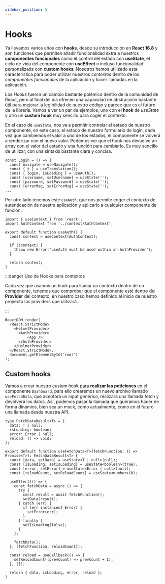 ```yaml
---
sidebar_position: 5
---
```


# Hooks

Ya llevamos varios años con **hooks**, desde su introducción en **React 16.8** y son funciones que permiten añadir funcionalidad extra a nuestros **componentes funcionales** como el control del estado con **useState**, el ciclo de vida del componente con **useEffect** o incluso funcionalidad personalizada con **custom hooks**. Nosotros hemos utilizado esta característica para poder utilizar nuestros *contextos* dentro de los *componentes funcionales* de la aplicación y hacer llamadas en la aplicación.

Los *Hooks* fueron un cambio bastante polémico dentro de la comunidad de React, pero al final del día ofrecen una capacidad de abstracción bastante útil para mejorar la legibilidad de nuestro código y parece que es el futuro de la librería. Vamos a ver un par de ejemplos, uno con el **hook** de *useState* y otro un **custom hook** muy sencillo para coger el contexto.

En el caso de `useState`, nos va a permitir controlar el estado de nuestro componente, en este caso, el estado de nuestro formulario de login, cada vez que cambiemos el valor a uno de los estados, el componente se volverá a renderizar con el nuevo valor. Podemos ver que el hook nos devuelve un array con el valor del estado y una función para cambiarlo. Es muy sencillo de utilizar, con una sintaxis bastante clara y concisa.

```tsx title="src/components/Login.tsx"
const Login = () => {
  const navigate = useNavigate();
  const { t } = useTranslation();
  const { login, isLoading } = useAuth();
  const [username, setUsername] = useState('');
  const [password, setPassword] = useState('');
  const [errorMsg, setErrorMsg] = useState('');
...
```

Por otro lado tenemos este `useAuth`, que nos permite coger el contexto de autenticación de nuestra aplicación y aplicarlo a cualquier componente de función.

```tsx title="src/hooks/useAuth.tsx"
import { useContext } from 'react';
import AuthContext from '../context/AuthContext';

export default function useAuth() {
  const context = useContext(AuthContext);

  if (!context) {
    throw new Error('useAuth must be used within an AuthProvider');
  }

  return context;
}
```

:::danger Uso de Hooks para contextos

Cada vez que usamos un hook para llamar un contexto dentro de un componente, tenemos que comprobar que el componente esté dentro del **Provider** del contexto, en nuestro caso hemos definido al inicio de nuestro proyecto los providers que utilizará.

:::

```tsx title="src/index.tsx"
ReactDOM.render(
  <React.StrictMode>
    <HelmetProvider>
      <AuthProvider>
          <App />
      </AuthProvider>  
    </HelmetProvider>
  </React.StrictMode>,
  document.getElementById('root')
);
```

## Custom hooks

Vamos a crear nuestro custom hook para **realizar las peticiones** en el componente `Dashboard`, para ello crearemos un nuevo archivo llamado `useFetchData`, que aceptará un input genérico, realizará una llamada fetch y devolverá los datos. Así, podemos pasar la llamada que queramos hacer de forma dinámica, bien sea un mock, como actualmente, como en el futuro una llamada desde nuestra API.

```tsx title="src/hooks/useFetchData.tsx"
type FetchDataResult<T> = {
  data: T | null;
  isLoading: boolean;
  error: Error | null;
  reload: () => void;
};

export default function useFetchData<T>(fetchFunction: () => Promise<T>): FetchDataResult<T> {
  const [data, setData] = useState<T | null>(null);
  const [isLoading, setIsLoading] = useState<boolean>(true);
  const [error, setError] = useState<Error | null>(null);
  const [reloadCount, setReloadCount] = useState<number>(0);

  useEffect(() => {
    const fetchData = async () => {
      try {
        const result = await fetchFunction();
        setData(result);
      } catch (err) {
        if (err instanceof Error) {
          setError(err);
        }
      } finally {
        setIsLoading(false);
      }
    };

    fetchData();
  }, [fetchFunction, reloadCount]);

  const reload = useCallback(() => {
    setReloadCount((prevCount) => prevCount + 1);
  }, []);

  return { data, isLoading, error, reload };
}
```
